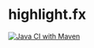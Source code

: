 # highlight.fx 
[![Java CI with Maven](https://github.com/eugener/highlight.fx/actions/workflows/maven.yml/badge.svg)](https://github.com/eugener/highlight.fx/actions/workflows/maven.yml)

